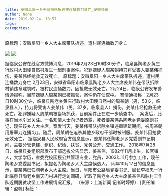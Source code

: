 ```yaml
---
title: 安徽阜阳一乡干部带队拆违被连捅数刀身亡_安徽频道
author: None
date: 2019-02-24- 10:57
tags: 
categories: 
---
```

原标题：安徽阜阳一乡人大主席带队拆违，遭村民连捅数刀身亡
<!-- more -->
                
<img align="center" border="0" src="http://p2.ifengimg.com/fck/2019_09/a278ba4191aba90_w750_h1068.jpg" />
                
<img align="center" border="0" src="http://p2.ifengimg.com/a/2016/0810/204c433878d5cf9size1_w16_h16.png" />
            
据临泉公安在线官方微博消息，2019年2月23日10时30分许，临泉县陶老乡黄庄行政村大田埂自然村发生一起刑事案件。犯罪嫌疑人周某朝持刀将受害人姜某伟捅伤，姜某伟经抢救无效死亡。
原标题：安徽阜阳一乡人大主席带队拆违，遭村民连捅数刀身亡
2月23日，安徽省阜阳市临泉县陶老乡人大主席姜某伟在带队拆除村镇违章建筑时，被村民连捅数刀，因抢救无效死亡。2月24日，临泉公安发布警情通报称，目前嫌疑人周某朝已被抓获，案件仍在侦查中。
警情通报称：2月23日10时30分许，临泉县陶老乡黄庄行政村大田埂自然村的周某朝（男，53岁，临泉县人），持刀将受害人姜某伟（男，37岁，临泉县人）捅伤，姜某伟经抢救无效死亡。犯罪嫌疑人周某朝被当场抓获，目前案件正在进一步侦查中。  
案发后，此事在当地引发关注。一名知情人士向记者透露，死者姜某伟系陶老乡党委原副书记，现任该乡人大主席。案发当天，姜某伟带队拆除乡镇违章建筑期间，被周某朝用屠宰刀连捅4刀。随后，周某朝在追杀其他乡政府干部时被制服。姜某伟因抢救无效死亡。
据临泉县人民政府官方信息显示，姜某伟任陶老乡乡党委副书记期间，主要分管党建、组织、纪检、扶贫、党务公开、交通工作。
2018年7月28日，临泉县委组织部发布干部选拔公告显示，姜某伟，1982年11月出生，长官镇人，大学学历，省委党校函授公共管理专业，党员，2003年11月参加工作，现任陶老乡党委副书记，拟提名为陶老乡人大主席候选人。
同年10月17日的信息显示，姜某伟已任陶老乡人大主席。当日，阜阳市公路局党委书记、局长李福忠一行赴临泉县陶老乡南天门村进行走访调研，听取了陶老乡人大主席姜某伟和驻村工作队近期脱贫攻坚工作进展情况汇报。
（来源：上游新闻 记者时婷婷）
[责任编辑：盈帆]
标签：
             
